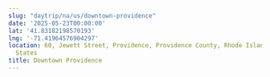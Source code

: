 ```yaml
---
slug: "daytrip/na/us/downtown-providence"
date: '2025-05-23T00:00:00'
lat: '41.83182198570193'
lng: '-71.41964576904297'
location: 60, Jewett Street, Providence, Providence County, Rhode Island, 02908, United
  States
title: Downtown Providence
---
```



